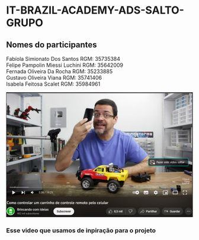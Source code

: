 # IT-BRAZIL-ACADEMY-ADS-SALTO-GRUPO

## Nomes do participantes


<p class=nomes>
  Fabíola Simionato Dos Santos RGM: 35735384<br>
  Felipe Pampolin Miessi Luchini RGM: 35642009<br>
  Fernada Oliveira Da Rocha RGM: 35233885<br>
  Gustavo Oliveira Viana RGM: 35741406<br>
  Isabela Feitosa Scalet RGM: 35984961<br>
</p> 

<!-- imagem para mostrar a base do projeto  -->
<a href="https://www.youtube.com/watch?v=WWSqJVakfVY"><img src=assetsREADME/printVideo.png></a>
<br><!-- pula linha -->

### Esse video que usamos de inpiração para o projeto 

<p>
